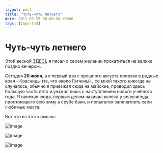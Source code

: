 ```yaml
---
layout: post
title: "Чуть-чуть летнего"
date: 2011-07-25 00:00:00 +0300
tags: [Imported]
---
```

# Чуть-чуть летнего 

Этой весной [ЗДЕСЬ](http://vlaim.tumblr.com/post/3666886195) я писал о своем желании прокатиться на велике поздно вечером.

Сегодня **20 июля**, а я первый раз с прошлого августа приехал в родные края - Красницы (те, что около Гатчины) , со мной такого никогда не случалось, обычно я приезжал сюда на майские, проводил здесь большую часть лета и уезжал лишь с наступлением нового учебного года. Я приехал сюда, первым делом накачал колеса у велосипеда, простоявшего всю зиму в срубе бани, и попытался запечатлеть свои любимые места. 

Вот что из этого вышло:

![image](http://media.tumblr.com/tumblr_lowoizm1u21qfp23s.jpg)

![image](http://media.tumblr.com/tumblr_lowokz9ftq1qfp23s.jpg)

![image](http://media.tumblr.com/tumblr_lowonnipwD1qfp23s.jpg)